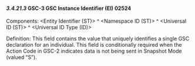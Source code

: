 #### *3.4.21.3* GSC-3 GSC Instance Identifier (EI) 02524

Components: &lt;Entity Identifier (ST)> ^ &lt;Namespace ID (ST)> ^ &lt;Universal ID (ST)> ^ &lt;Universal ID Type (ID)>

Definition: This field contains the value that uniquely identifies a single GSC declaration for an individual. This field is conditionally required when the Action Code in GSC-2 indicates data is not being sent in Snapshot Mode (valued “S”).
